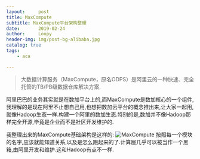 ```yaml
---
layout:     post
title: MaxCompute
subtitle: MaxCompute平台架构整理
date:       2019-02-24
author:     Loopy
header-img: img/post-bg-alibaba.jpg
catalog: true
tags:
    - aca

---
```


>大数据计算服务（MaxCompute，原名ODPS）是阿里云的一种快速、完全托管的TB/PB级数据仓库解决方案.

阿里巴巴的业务其实就是在数加平台上的,而MaxCompute是数加核心的一个组件,我理解的是现在阿里不止想自己用,也想把数加云平台的概念推出来,让大家一起用,就像Hadoop生态一样.构建一个阿里的数加生态.特别的是,数加并不像Hadoop那样完全开源,毕竟是企业而不是社区开发维护的.

我整理出来的MaxCompute基础架构是这样的:
![MaxCompute](http://file.loopy.tech/pic/MaxCompute.png)
按照每一个模块的名字,应该就能知道关系,以及是怎么跑起来的了.计算层几乎可以被当作一个黑箱,由阿里开发和维护.这和Hadoop有点不一样.
